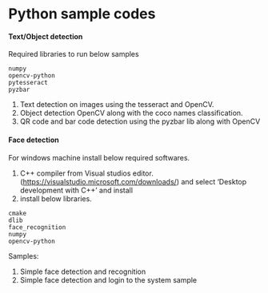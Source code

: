 # Python sample codes

#### Text/Object detection
Required libraries to run below samples
```
numpy
opencv-python
pytesseract
pyzbar
```
<ol>
<li>
Text detection on images using the tesseract and OpenCV.
</li>
<li>
Object detection OpenCV along with the coco names classification.
</li>
<li>
QR code and bar code detection using the pyzbar lib along with OpenCV
</li>
</ol>

#### Face detection
For windows machine install below required softwares.
1. C++ compiler from Visual studios editor.(https://visualstudio.microsoft.com/downloads/) and select ‘Desktop development with C++’ and install
2. install below libraries.
```
cmake
dlib
face_recognition
numpy
opencv-python
```
Samples:
<ol>
<li>Simple face detection and recognition</li>
<li>Simple face detection and login to the system sample</li>
</ol>


